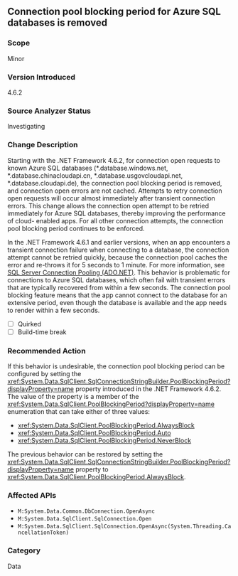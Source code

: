 ## Connection pool blocking period for Azure SQL databases is removed

### Scope
Minor

### Version Introduced
4.6.2

### Source Analyzer Status
Investigating

### Change Description
Starting with the .NET Framework 4.6.2, for connection open requests to known
Azure SQL databases (*.database.windows.net, *.database.chinacloudapi.cn,
*.database.usgovcloudapi.net, *.database.cloudapi.de), the connection pool
blocking period is removed, and connection open errors are not cached. Attempts
to retry connection open requests will occur almost immediately after transient
connection errors. This change allows the connection open attempt to be retried
immediately for Azure SQL databases, thereby improving the performance of cloud-
enabled apps. For all other connection attempts, the connection pool blocking
period continues to be enforced.   

In the .NET Framework 4.6.1 and earlier versions, when an app encounters a
transient connection failure when connecting to a database, the connection
attempt cannot be retried quickly, because the connection pool caches the error
and re-throws it for 5 seconds to 1 minute. For more information, see
[SQL Server Connection Pooling (ADO.NET)](~/docs/framework/data/adonet/sql-server-connection-pooling.md).
This behavior is problematic for connections to Azure SQL databases, which often
fail with transient errors that are typically recovered from within a few
seconds. The connection pool blocking feature means that the app cannot connect
to the database for an extensive period, even though the database is available
and the app needs to render within a few seconds.

- [ ] Quirked
- [ ] Build-time break

### Recommended Action

If this behavior is undesirable, the connection pool blocking period can be
configured by setting the <xref:System.Data.SqlClient.SqlConnectionStringBuilder.PoolBlockingPeriod?displayProperty=name>
property introduced in the .NET Framework 4.6.2. The value of the property is a
member of the
<xref:System.Data.SqlClient.PoolBlockingPeriod?displayProperty=name> enumeration
that can take either of three values:

- <xref:System.Data.SqlClient.PoolBlockingPeriod.AlwaysBlock>
- <xref:System.Data.SqlClient.PoolBlockingPeriod.Auto>
- <xref:System.Data.SqlClient.PoolBlockingPeriod.NeverBlock>

The previous behavior can be restored by setting the
<xref:System.Data.SqlClient.SqlConnectionStringBuilder.PoolBlockingPeriod?displayProperty=name>
property to <xref:System.Data.SqlClient.PoolBlockingPeriod.AlwaysBlock>.

### Affected APIs
- `M:System.Data.Common.DbConnection.OpenAsync`
- `M:System.Data.SqlClient.SqlConnection.Open`
- `M:System.Data.SqlClient.SqlConnection.OpenAsync(System.Threading.CancellationToken)`

### Category
Data

<!--
    ### Original Bug
    213479
-->

<!-- breaking change id: 160 -->
